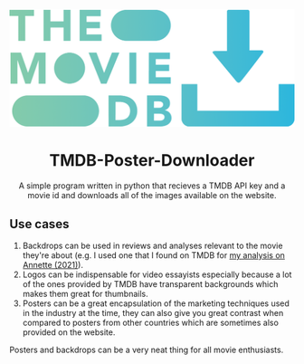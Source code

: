 <img src="TMDB-Poster-Downloader-Logo.png">
<h1 align = "center">TMDB-Poster-Downloader</h1>
<p align = "center">A simple program written in python that recieves a TMDB API key and a movie id and downloads all of the images available on the website.</p>

## Use cases
1. Backdrops can be used in reviews and analyses relevant to the movie they're about (e.g. I used one that I found on TMDB for <a href="https://medium.com/@erfan1382gh/a-complete-breakdown-of-annette-2021-from-start-to-finish-8b7c28e39d94">my analysis on Annette (2021)</a>).
2. Logos can be indispensable for video essayists especially because a lot of the ones provided by TMDB have transparent backgrounds which makes them great for thumbnails.
3. Posters can be a great encapsulation of the marketing techniques used in the industry at the time, they can also give you great contrast when compared to posters from other countries which are sometimes also provided on the website.

Posters and backdrops can be a very neat thing for all movie enthusiasts.
